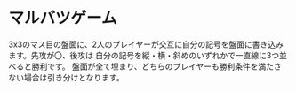 # マルバツゲーム
3x3のマス目の盤面に、2人のプレイヤーが交互に自分の記号を盤面に書き込みます。先攻が〇、後攻は
自分の記号を縦・横・斜めのいずれかで一直線に3つ並べると勝利です。
盤面が全て埋まり、どちらのプレイヤーも勝利条件を満たさない場合は引き分けとなります。
